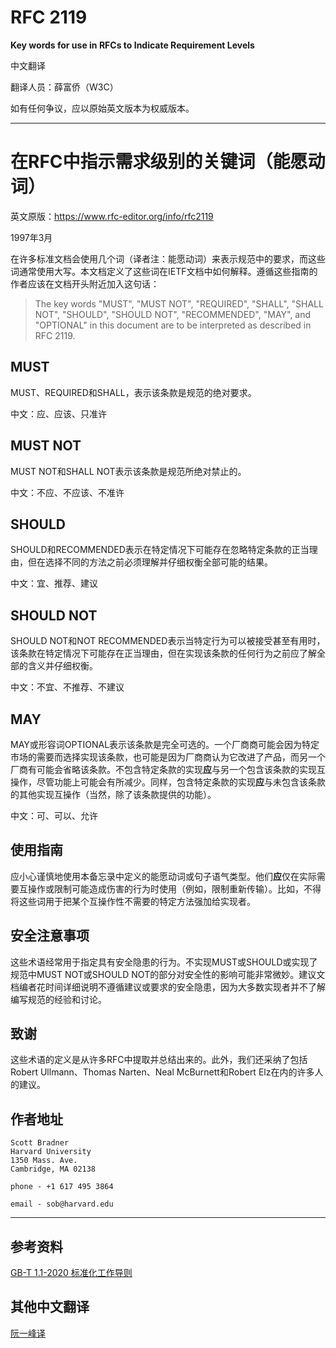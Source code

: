# RFC 2119

**Key words for use in RFCs to Indicate Requirement Levels**

中文翻译

翻译人员：薛富侨（W3C）

如有任何争议，应以原始英文版本为权威版本。

-----

# 在RFC中指示需求级别的关键词（能愿动词）

英文原版：https://www.rfc-editor.org/info/rfc2119

1997年3月

在许多标准文档会使用几个词（译者注：能愿动词）来表示规范中的要求，而这些词通常使用大写。本文档定义了这些词在IETF文档中如何解释。遵循这些指南的作者应该在文档开头附近加入这句话：

> The key words "MUST", "MUST NOT", "REQUIRED", "SHALL", "SHALL NOT", "SHOULD", "SHOULD NOT", "RECOMMENDED",  "MAY", and "OPTIONAL" in this document are to be interpreted as described in RFC 2119.

## MUST

MUST、REQUIRED和SHALL，表示该条款是规范的绝对要求。

中文：应、应该、只准许

## MUST NOT

MUST NOT和SHALL NOT表示该条款是规范所绝对禁止的。

中文：不应、不应该、不准许

## SHOULD

SHOULD和RECOMMENDED表示在特定情况下可能存在忽略特定条款的正当理由，但在选择不同的方法之前必须理解并仔细权衡全部可能的结果。

中文：宜、推荐、建议

## SHOULD NOT

SHOULD NOT和NOT RECOMMENDED表示当特定行为可以被接受甚至有用时，该条款在特定情况下可能存在正当理由，但在实现该条款的任何行为之前应了解全部的含义并仔细权衡。

中文：不宜、不推荐、不建议

## MAY

MAY或形容词OPTIONAL表示该条款是完全可选的。一个厂商商可能会因为特定市场的需要而选择实现该条款，也可能是因为厂商商认为它改进了产品，而另一个厂商有可能会省略该条款。不包含特定条款的实现**应**与另一个包含该条款的实现互操作，尽管功能上可能会有所减少。同样，包含特定条款的实现**应**与未包含该条款的其他实现互操作（当然，除了该条款提供的功能）。

中文：可、可以、允许

## 使用指南

应小心谨慎地使用本备忘录中定义的能愿动词或句子语气类型。他们**应**仅在实际需要互操作或限制可能造成伤害的行为时使用（例如，限制重新传输）。比如，不得将这些词用于把某个互操作性不需要的特定方法强加给实现者。

## 安全注意事项

这些术语经常用于指定具有安全隐患的行为。不实现MUST或SHOULD或实现了规范中MUST NOT或SHOULD NOT的部分对安全性的影响可能非常微妙。建议文档编者花时间详细说明不遵循建议或要求的安全隐患，因为大多数实现者并不了解编写规范的经验和讨论。

## 致谢

这些术语的定义是从许多RFC中提取并总结出来的。此外，我们还采纳了包括Robert Ullmann、Thomas Narten、Neal McBurnett和Robert Elz在内的许多人的建议。

## 作者地址

```
Scott Bradner
Harvard University
1350 Mass. Ave.
Cambridge, MA 02138

phone - +1 617 495 3864

email - sob@harvard.edu
```

-----

## 参考资料

[GB-T 1.1-2020 标准化工作导则](http://www.zjsm.org/file/news/637231474274567101.pdf)

## 其他中文翻译

[阮一峰译](https://www.ruanyifeng.com/blog/2007/03/rfc2119.html)
